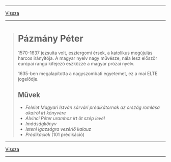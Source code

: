 
---

[Vissza](../irodalom.md)

---

> # Pázmány Péter
> 1570-1637 jezsuita volt, esztergomi érsek, a katolikus megújulás harcos irányítója. A magyar nyelv nagy művésze, nála lesz először európai rangú kifejező eszközzé a magyar prózai nyelv.
>
> 1635-ben megalapította a nagyszombati egyetemet, ez a mai ELTE jogelődje.
> ## Művek
> - *Felelet Magyari István sárvári prédikátornak az ország romlása okairól írt könyvére*
> - *Alvinci Péter uramhoz írt öt szép levél*
> - *Imádságkönyv*
> - *Isteni igazságra vezérlő kalauz*
> - *Prédikációk* (101 prédikáció)

---

[Vissza](../irodalom.md)

---